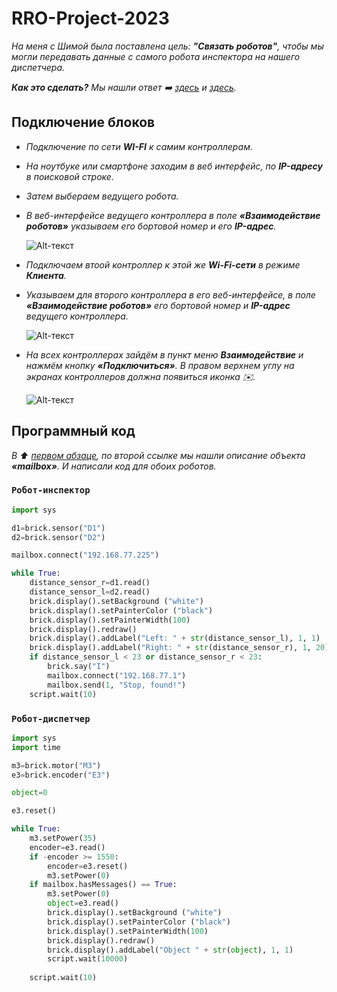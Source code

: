 # RRO-Project-2023
*На меня с Шимой была поставлена цель: **"Связать роботов"**, чтобы мы могли передавать данные с самого робота инспектора на нашего диспетчера.*

___Как это сделать?___ *Мы нашли ответ :arrow_right: [здесь](https://help.trikset.com/trik/wi-fi/interaction) и [здесь](https://help.trikset.com/trik/programming-code/object-mailbox).*

## Подключение блоков

- *Подключение по сети **WI-FI** к самим контроллерам.*
- *На ноутбуке или смартфоне заходим в веб интерфейс, по **IP-адресу** в поисковой строке.*
- *Затем выбераем ведущего робота.*
- *В веб-интерфейсе ведущего контроллера в поле **«Взаимодействие роботов»** указываем его бортовой номер и его **IP-адрес**.*
 
  ![Alt-текст](https://624002469-files.gitbook.io/~/files/v0/b/gitbook-legacy-files/o/assets%2F-M-9YMGCK0ySSnTAiseS%2F-M0CXXrWPAO3MBKAVjU4%2F-M0D4Rjqy97JZNqiT0qE%2Fconfigurator-main.png?alt=media&token=c29b258d-66fb-4c5b-8740-ae5f152637be "Вот так")

- *Подключаем втоой контроллер к этой же **Wi-Fi-сети** в режиме **Клиента**.*
- *Указываем для второго контроллера в его веб-интерфейсе, в поле **«Взаимодействие роботов»** его бортовой номер и **IP-адрес** ведущего контроллера.*

  ![Alt-текст](https://624002469-files.gitbook.io/~/files/v0/b/gitbook-legacy-files/o/assets%2F-M-9YMGCK0ySSnTAiseS%2F-M0CXXrWPAO3MBKAVjU4%2F-M0D55tDPjl4U9l56Dl1%2Fconfigurator-other.png?alt=media&token=bfc1fdfc-8c57-480a-9e98-ab1db82cbdf9 "Вот так")
  
- *На всех контроллерах зайдём в пункт меню **Взаимодействие** и нажмём кнопку **«Подключиться»**. В правом верхнем углу на экранах контроллеров должна появиться иконка :envelope:.*

  ![Alt-текст](https://624002469-files.gitbook.io/~/files/v0/b/gitbook-legacy-files/o/assets%2F-M-9YMGCK0ySSnTAiseS%2F-M0CXXrWPAO3MBKAVjU4%2F-M0D6cM_CcVb1hpP3pR7%2Ftrik-connected.png?alt=media&token=53878604-b7ab-4992-a378-757e71fe0e5a "Вот так")
  
## Программный код

*В :arrow_up: [первом абзаце](https://github.com/NikitaTurbo/RRO-Project-2023/edit/Robot/README.md#rro-project-2023), по второй ссылке мы нашли описание объекта **«mailbox»**.* 
*И написали код для обоих роботов.*

### `Робот-инспектор`
```Python
import sys 

d1=brick.sensor("D1")
d2=brick.sensor("D2") 

mailbox.connect("192.168.77.225")

while True:
    distance_sensor_r=d1.read()   
    distance_sensor_l=d2.read()
    brick.display().setBackground ("white")
    brick.display().setPainterColor ("black")
    brick.display().setPainterWidth(100)
    brick.display().redraw()
    brick.display().addLabel("Left: " + str(distance_sensor_l), 1, 1)
    brick.display().addLabel("Right: " + str(distance_sensor_r), 1, 20)
    if distance_sensor_l < 23 or distance_sensor_r < 23:
        brick.say("I")
        mailbox.connect("192.168.77.1")
        mailbox.send(1, "Stop, found!")
    script.wait(10)
```

### `Робот-диспетчер`

```Python
import sys
import time

m3=brick.motor("M3")
e3=brick.encoder("E3")

object=0

e3.reset()

while True:
    m3.setPower(35)
    encoder=e3.read()
    if -encoder >= 1550:
        encoder=e3.reset()
        m3.setPower(0)
    if mailbox.hasMessages() == True:
        m3.setPower(0)
        object=e3.read()
        brick.display().setBackground ("white")
        brick.display().setPainterColor ("black")
        brick.display().setPainterWidth(100)
        brick.display().redraw()
        brick.display().addLabel("Object " + str(object), 1, 1)
        script.wait(10000)
        
    script.wait(10)
```
